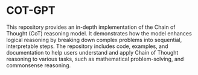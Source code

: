 # COT-GPT
 This repository provides an in-depth implementation of the Chain of Thought (CoT) reasoning model. It demonstrates how the model enhances logical reasoning by breaking down complex problems into sequential, interpretable steps. The repository includes code, examples, and documentation to help users understand and apply Chain of Thought reasoning to various tasks, such as mathematical problem-solving, and commonsense reasoning.
